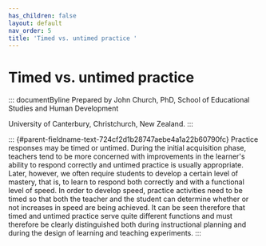 ```yaml
---
has_children: false
layout: default
nav_order: 5
title: 'Timed vs. untimed practice '
---
```

# Timed vs. untimed practice 


::: documentByline
Prepared by John Church, PhD, School of Educational Studies and Human
Development

University of Canterbury, Christchurch, New Zealand.
:::

::: {#parent-fieldname-text-724cf2d1b28747aebe4a1a22b60790fc}
Practice responses may be timed or untimed. During the initial
acquisition phase, teachers tend to be more concerned with improvements
in the learner's ability to respond correctly and untimed practice is
usually appropriate. Later, however, we often require students to
develop a certain level of mastery, that is, to learn to respond both
correctly and with a functional level of speed. In order to develop
speed, practice activities need to be timed so that both the teacher and
the student can determine whether or not increases in speed are being
achieved. It can be seen therefore that timed and untimed practice serve
quite different functions and must therefore be clearly distinguished
both during instructional planning and during the design of learning and
teaching experiments.
:::
